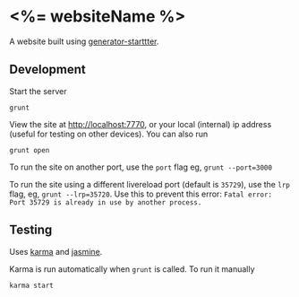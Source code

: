# <%= websiteName %>

A website built using [generator-starttter](https://github.com/taktran/generator-starttter).

## Development

Start the server

    grunt

View the site at [http://localhost:7770](http://localhost:7770), or your local (internal) ip address (useful for testing on other devices). You can also run

    grunt open

To run the site on another port, use the `port` flag eg, `grunt --port=3000`

To run the site using a different livereload port (default is `35729`), use the `lrp` flag, eg, `grunt --lrp=35720`. Use this to prevent this error: `Fatal error: Port 35729 is already in use by another process.`

## Testing

Uses [karma](http://karma-runner.github.io/) and [jasmine](http://pivotal.github.io/jasmine/).

Karma is run automatically when `grunt` is called. To run it manually

    karma start

